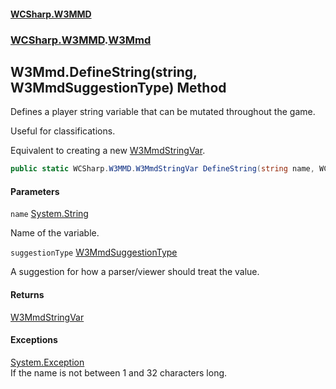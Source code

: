 #### [WCSharp\.W3MMD](README.md 'README')
### [WCSharp\.W3MMD](WCSharp.W3MMD.md 'WCSharp\.W3MMD').[W3Mmd](WCSharp.W3MMD.W3Mmd.md 'WCSharp\.W3MMD\.W3Mmd')

## W3Mmd\.DefineString\(string, W3MmdSuggestionType\) Method

Defines a player string variable that can be mutated throughout the game\.

Useful for classifications.

Equivalent to creating a new [W3MmdStringVar](WCSharp.W3MMD.W3MmdStringVar.md 'WCSharp\.W3MMD\.W3MmdStringVar').

```csharp
public static WCSharp.W3MMD.W3MmdStringVar DefineString(string name, WCSharp.W3MMD.W3MmdSuggestionType suggestionType);
```
#### Parameters

<a name='WCSharp.W3MMD.W3Mmd.DefineString(string,WCSharp.W3MMD.W3MmdSuggestionType).name'></a>

`name` [System\.String](https://learn.microsoft.com/en-us/dotnet/api/system.string 'System\.String')

Name of the variable\.

<a name='WCSharp.W3MMD.W3Mmd.DefineString(string,WCSharp.W3MMD.W3MmdSuggestionType).suggestionType'></a>

`suggestionType` [W3MmdSuggestionType](WCSharp.W3MMD.W3MmdSuggestionType.md 'WCSharp\.W3MMD\.W3MmdSuggestionType')

A suggestion for how a parser/viewer should treat the value\.

#### Returns
[W3MmdStringVar](WCSharp.W3MMD.W3MmdStringVar.md 'WCSharp\.W3MMD\.W3MmdStringVar')

#### Exceptions

[System\.Exception](https://learn.microsoft.com/en-us/dotnet/api/system.exception 'System\.Exception')  
If the name is not between 1 and 32 characters long\.